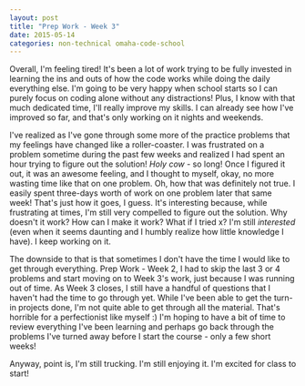 ```yaml
---
layout: post
title: "Prep Work - Week 3"
date: 2015-05-14
categories: non-technical omaha-code-school
---
```


Overall, I'm feeling tired! It's been a lot of work trying to be fully invested in learning the ins and outs of how the code works while doing the daily everything else.  I'm going to be very happy when school starts so I can purely focus on coding alone without any distractions! Plus, I know with that much dedicated time, I'll really improve my skills.  I can already see how I've improved so far, and that's only working on it nights and weekends.

I've realized as I've gone through some more of the practice problems that my feelings have changed like a roller-coaster.  I was frustrated on a problem sometime during the past few weeks and realized I had spent an hour trying to figure out the solution!  _Holy cow_ - so long!  Once I figured it out, it was an awesome feeling, and I thought to myself, okay, no more wasting time like that on one problem. Oh, how that was definitely not true.  I easily spent three-days worth of work on one problem later that same week! That's just how it goes, I guess. It's interesting because, while frustrating at times, I'm still very compelled to figure out the solution.  Why doesn't it work? How can I make it work? What if I tried x? I'm still _interested_ (even when it seems daunting and I humbly realize how little knowledge I have). I keep working on it.

The downside to that is that sometimes I don't have the time I would like to get through everything.  Prep Work - Week 2, I had to skip the last 3 or 4 problems and start moving on to Week 3's work, just because I was running out of time.  As Week 3 closes, I still have a handful of questions that I haven't had the time to go through yet. While I've been able to get the turn-in projects done, I'm not quite able to get through all the material.  That's horrible for a perfectionist like myself :)  I'm hoping to have a bit of time to review everything I've been learning and perhaps go back through the problems I've turned away before I start the course - only a few short weeks!

Anyway, point is, I'm still trucking.  I'm still enjoying it. I'm excited for class to start!
